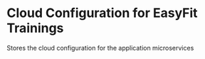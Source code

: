 # Cloud Configuration for EasyFit Trainings
Stores the cloud configuration for the application microservices

